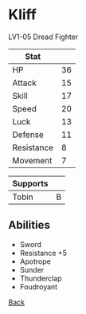 # Kliff

LV1-05 Dread Fighter

| Stat       | <!-- --> |
| ---------- | -------- |
| HP         | 36       |
| Attack     | 15       |
| Skill      | 17       |
| Speed      | 20       |
| Luck       | 13       |
| Defense    | 11       |
| Resistance | 8        |
| Movement   | 7        |

| Supports | <!-- --> |
| -------- | -------- |
| Tobin    | B        |

## Abilities

- Sword
- Resistance +5
- Apotrope
- Sunder
- Thunderclap
- Foudroyant

[Back](../README.md)
